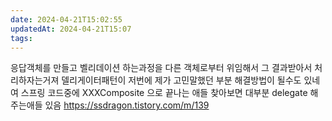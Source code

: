 ```yaml
---
date: 2024-04-21T15:02:55
updatedAt: 2024-04-21T15:07
tags: 
---
```

응답객체를 만들고 벨리데이션 하는과정을
다른 객체로부터 위임해서
그 결과받아서 처리하자는거져
델리게이터패턴이 저번에 제가 고민말했던 부분 해결방법이 될수도 있네여
스프링 코드중에 XXXComposite 으로 끝나는 애들 찾아보면
대부분 delegate 해주는애들 있음
https://ssdragon.tistory.com/m/139